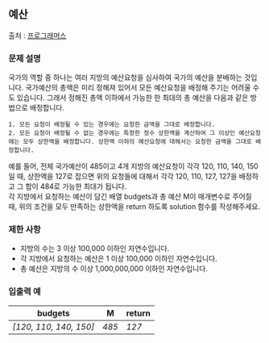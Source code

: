 ## 예산
출처 : [프로그래머스](https://programmers.co.kr/learn/courses/30/lessons/43237?language=java)
### 문제 설명
국가의 역할 중 하나는 여러 지방의 예산요청을 심사하여 국가의 예산을 분배하는 것입니다. 국가예산의 총액은 미리 정해져 있어서 모든 예산요청을 배정해 주기는 어려울 수도 있습니다. 그래서 정해진 총액 이하에서 가능한 한 최대의 총 예산을 다음과 같은 방법으로 배정합니다.

```
1. 모든 요청이 배정될 수 있는 경우에는 요청한 금액을 그대로 배정합니다.
2. 모든 요청이 배정될 수 없는 경우에는 특정한 정수 상한액을 계산하여 그 이상인 예산요청에는 모두 상한액을 배정합니다. 상한액 이하의 예산요청에 대해서는 요청한 금액을 그대로 배정합니다. 
```

예를 들어, 전체 국가예산이 485이고 4개 지방의 예산요청이 각각 120, 110, 140, 150일 때, 상한액을 127로 잡으면 위의 요청들에 대해서 각각 120, 110, 127, 127을 배정하고 그 합이 484로 가능한 최대가 됩니다.<br>
각 지방에서 요청하는 예산이 담긴 배열 budgets과 총 예산 M이 매개변수로 주어질 때, 위의 조건을 모두 만족하는 상한액을 return 하도록 solution 함수를 작성해주세요.

### 제한 사항
 * 지방의 수는 3 이상 100,000 이하인 자연수입니다.
 * 각 지방에서 요청하는 예산은 1 이상 100,000 이하인 자연수입니다.
 * 총 예산은 지방의 수 이상 1,000,000,000 이하인 자연수입니다.
  
### 입출력 예
| budgets               | M | return |
| -------               |:-:|-------|
| *[120, 110, 140, 150]*  |  *485* | *127*  |
